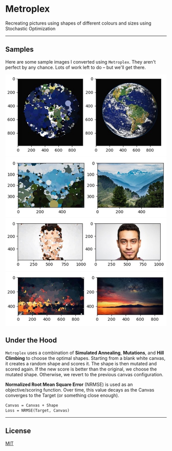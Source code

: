 # Metroplex
Recreating pictures using shapes of different colours and sizes using Stochastic Optimization

---

## Samples

Here are some sample images I converted using `Metroplex`. They aren't perfect by any chance. Lots of work left to do – but we'll get there.

<img src="./assets/earth_redraw.jpg">
<img src="./assets/alps_redraw.jpg">
<img src="./assets/face_redraw.jpg">
<img src="./assets/sky_redraw.jpg">

## Under the Hood

`Metroplex` uses a combination of **Simulated Annealing**, **Mutations**, and **Hill Climbing** to choose the optimal shapes. Starting from a blank white canvas, it creates a random shape and scores it. The shape is then mutated and scored again. If the new score is better than the original, we choose the mutated shape. Otherwise, we revert to the previous canvas configuration.

**Normalized Root Mean Square Error** (NRMSE) is used as an objective/scoring function. Over time, this value decays as the Canvas converges to the Target (or something close enough).

```
Canvas = Canvas + Shape
Loss = NRMSE(Target, Canvas)
```

---

## License

[MIT](https://github.com/rish-16/Metroplex/blob/master/LICENSE)